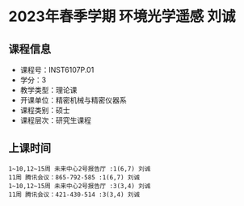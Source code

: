 # 2023年春季学期 环境光学遥感 刘诚






## 课程信息

- 课程号：INST6107P.01
- 学分：3
- 教学类型：理论课
- 开课单位：精密机械与精密仪器系
- 课程类别：硕士
- 课程层次：研究生课程

## 上课时间

```
1~10,12~15周 未来中心2号报告厅 :1(6,7) 刘诚
11周 腾讯会议：865-792-585 :1(6,7) 刘诚
1~10,12~15周 未来中心2号报告厅 :3(3,4) 刘诚
11周 腾讯会议：421-430-514 :3(3,4) 刘诚
```

